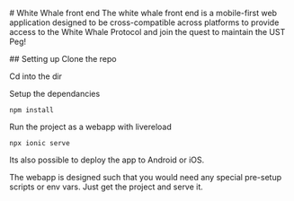 # White Whale front end
The white whale front end is a mobile-first web application designed to be cross-compatible across platforms to provide access to the White Whale Protocol and join the quest to maintain the UST Peg!

## Setting up 
Clone the repo 

Cd into the dir 

Setup the dependancies
```
npm install
```

Run the project as a webapp with livereload
```
npx ionic serve
```
Its also possible to deploy the app to Android or iOS.

The webapp is designed such that you would need any special pre-setup scripts or env vars. Just get the project and serve it.